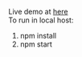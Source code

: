 Live demo at <a href="https://sensetime-frontend-challenge-leechiazhe.netlify.app/" target="_blank">here</a><br>
To run in local host: <br>
1. npm install<br>
2. npm start

